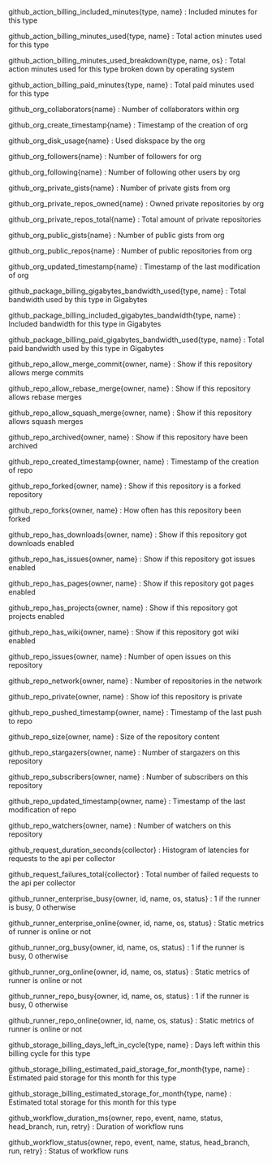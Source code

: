 github_action_billing_included_minutes{type, name}
: Included minutes for this type

github_action_billing_minutes_used{type, name}
: Total action minutes used for this type

github_action_billing_minutes_used_breakdown{type, name, os}
: Total action minutes used for this type broken down by operating system

github_action_billing_paid_minutes{type, name}
: Total paid minutes used for this type

github_org_collaborators{name}
: Number of collaborators within org

github_org_create_timestamp{name}
: Timestamp of the creation of org

github_org_disk_usage{name}
: Used diskspace by the org

github_org_followers{name}
: Number of followers for org

github_org_following{name}
: Number of following other users by org

github_org_private_gists{name}
: Number of private gists from org

github_org_private_repos_owned{name}
: Owned private repositories by org

github_org_private_repos_total{name}
: Total amount of private repositories

github_org_public_gists{name}
: Number of public gists from org

github_org_public_repos{name}
: Number of public repositories from org

github_org_updated_timestamp{name}
: Timestamp of the last modification of org

github_package_billing_gigabytes_bandwidth_used{type, name}
: Total bandwidth used by this type in Gigabytes

github_package_billing_included_gigabytes_bandwidth{type, name}
: Included bandwidth for this type in Gigabytes

github_package_billing_paid_gigabytes_bandwidth_used{type, name}
: Total paid bandwidth used by this type in Gigabytes

github_repo_allow_merge_commit{owner, name}
: Show if this repository allows merge commits

github_repo_allow_rebase_merge{owner, name}
: Show if this repository allows rebase merges

github_repo_allow_squash_merge{owner, name}
: Show if this repository allows squash merges

github_repo_archived{owner, name}
: Show if this repository have been archived

github_repo_created_timestamp{owner, name}
: Timestamp of the creation of repo

github_repo_forked{owner, name}
: Show if this repository is a forked repository

github_repo_forks{owner, name}
: How often has this repository been forked

github_repo_has_downloads{owner, name}
: Show if this repository got downloads enabled

github_repo_has_issues{owner, name}
: Show if this repository got issues enabled

github_repo_has_pages{owner, name}
: Show if this repository got pages enabled

github_repo_has_projects{owner, name}
: Show if this repository got projects enabled

github_repo_has_wiki{owner, name}
: Show if this repository got wiki enabled

github_repo_issues{owner, name}
: Number of open issues on this repository

github_repo_network{owner, name}
: Number of repositories in the network

github_repo_private{owner, name}
: Show iof this repository is private

github_repo_pushed_timestamp{owner, name}
: Timestamp of the last push to repo

github_repo_size{owner, name}
: Size of the repository content

github_repo_stargazers{owner, name}
: Number of stargazers on this repository

github_repo_subscribers{owner, name}
: Number of subscribers on this repository

github_repo_updated_timestamp{owner, name}
: Timestamp of the last modification of repo

github_repo_watchers{owner, name}
: Number of watchers on this repository

github_request_duration_seconds{collector}
: Histogram of latencies for requests to the api per collector

github_request_failures_total{collector}
: Total number of failed requests to the api per collector

github_runner_enterprise_busy{owner, id, name, os, status}
: 1 if the runner is busy, 0 otherwise

github_runner_enterprise_online{owner, id, name, os, status}
: Static metrics of runner is online or not

github_runner_org_busy{owner, id, name, os, status}
: 1 if the runner is busy, 0 otherwise

github_runner_org_online{owner, id, name, os, status}
: Static metrics of runner is online or not

github_runner_repo_busy{owner, id, name, os, status}
: 1 if the runner is busy, 0 otherwise

github_runner_repo_online{owner, id, name, os, status}
: Static metrics of runner is online or not

github_storage_billing_days_left_in_cycle{type, name}
: Days left within this billing cycle for this type

github_storage_billing_estimated_paid_storage_for_month{type, name}
: Estimated paid storage for this month for this type

github_storage_billing_estimated_storage_for_month{type, name}
: Estimated total storage for this month for this type

github_workflow_duration_ms{owner, repo, event, name, status, head_branch, run, retry}
: Duration of workflow runs

github_workflow_status{owner, repo, event, name, status, head_branch, run, retry}
: Status of workflow runs
